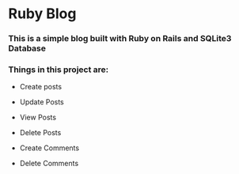 # Ruby Blog

### This is a simple blog built with Ruby on Rails and SQLite3 Database

### Things in this project are:

* Create posts

* Update Posts

* View Posts

* Delete Posts

* Create Comments

* Delete Comments